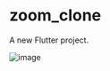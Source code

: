 # zoom_clone

A new Flutter project.

![image](https://github.com/dev1abhi/Zoom-Clone/assets/132396257/5f50324b-ceb9-429d-90d6-4dd60421b0d5)

